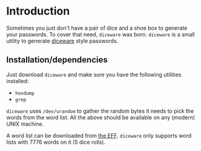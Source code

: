 # Introduction

Sometimes you just don't have a pair of dice and a shoe box to generate your passwords. To cover that need, `diceware` was born. `diceware` is a small utility to generate [diceware](http://world.std.com/~reinhold/diceware.html) style passwords.

## Installation/dependencies

Just download `diceware` and make sure you have the following utilities installed:

* `hexdump`
* `grep`

`diceware` uses `/dev/urandom` to gather the random bytes it needs to pick the words from the word list. All the above should be available on any (modern) UNIX machine.

A word list can be downloaded from [the EFF](https://www.eff.org/files/2016/07/18/eff_large_wordlist.txt). `diceware` only supports word lists with 7776 words on it (5 dice rolls).
